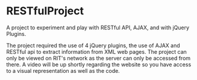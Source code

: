 # RESTfulProject

A project to experiment and play with RESTful API, AJAX, and with jQuery Plugins.

The project required the use of 4 jQuery plugins, the use of AJAX and RESTful api to extract information from XML web pages.
The project can only be viewed on RIT's network as the server can only be accessed from there. A video will be up shortly regarding
the website so you have access to a visual representation as well as the code.
